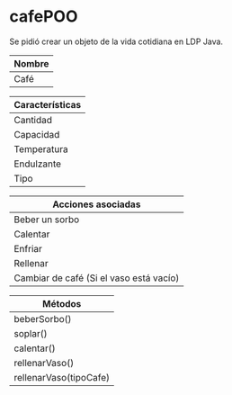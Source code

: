 # cafePOO

Se pidió crear un objeto de la vida cotidiana en LDP Java.


| Nombre    |
|-----------|
|Café       |

| Características        | 
|------------------------|
| Cantidad               | 
| Capacidad              | 
| Temperatura            | 
| Endulzante             | 
| Tipo                   | 

| Acciones asociadas     | 
|------------------------|
| Beber un sorbo         | 
| Calentar               | 
| Enfriar                | 
| Rellenar               | 
| Cambiar de café (Si el vaso está vacío)| 

|   Métodos            |
|----------------------|
|beberSorbo()          |
|soplar()              |
|calentar()            |
|rellenarVaso()        |
|rellenarVaso(tipoCafe)|


